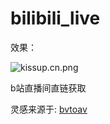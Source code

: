 # bilibili_live
效果：

![kissup.cn.png](http://ww1.sinaimg.cn/large/9dc802a0gy1gdmmj6b5rmj20w10k8diy.jpg)

b站直播间直链获取

灵感来源于: [bvtoav](https://github.com/Blokura/bv2av)